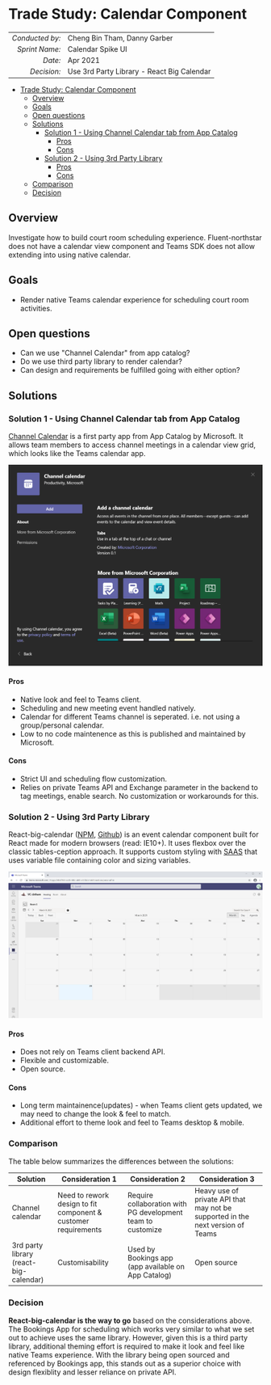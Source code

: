 # Trade Study: Calendar Component

|                 |                                            |
| --------------: | ------------------------------------------ |
| _Conducted by:_ | Cheng Bin Tham, Danny Garber               |
|  _Sprint Name:_ | Calendar Spike UI                          |
|         _Date:_ | Apr 2021                                   |
|     _Decision:_ | Use 3rd Party Library - React Big Calendar |

- [Trade Study: Calendar Component](#trade-study-calendar-component)
  - [Overview](#overview)
  - [Goals](#goals)
  - [Open questions](#open-questions)
  - [Solutions](#solutions)
    - [Solution 1 - Using Channel Calendar tab from App Catalog](#solution-1)
      - [Pros](#pros)
      - [Cons](#cons)
    - [Solution 2 - Using 3rd Party Library](#solution-2)
      - [Pros](#pros-1)
      - [Cons](#cons-1)
  - [Comparison](#comparison)
  - [Decision](#decision)

## Overview

Investigate how to build court room scheduling experience.
Fluent-northstar does not have a calendar view component and Teams SDK does not allow extending into using native calendar.

## Goals

- Render native Teams calendar experience for scheduling court room activities.

## Open questions

- Can we use "Channel Calendar" from app catalog?
- Do we use third party library to render calendar?
- Can design and requirements be fulfilled going with either option?

## Solutions

### Solution 1 - Using Channel Calendar tab from App Catalog

[Channel Calendar](https://office365itpros.com/2021/01/11/teams-channel-calendar-app/)
is a first party app from App Catalog by Microsoft.
It allows team members to access channel meetings in a calendar view grid, which looks like the Teams calendar app.

![Channel-cal](../images/channel-calendar.png)

#### Pros

- Native look and feel to Teams client.
- Scheduling and new meeting event handled natively.
- Calendar for different Teams channel is seperated. i.e. not using a group/personal calendar.
- Low to no code maintenence as this is published and maintained by Microsoft.

#### Cons

- Strict UI and scheduling flow customization.
- Relies on private Teams API and Exchange parameter in the backend to tag meetings, enable search.
  No customization or workarounds for this.

### Solution 2 - Using 3rd Party Library

React-big-calendar ([NPM](https://www.npmjs.com/package/react-big-calendar), [Github](https://github.com/jquense/react-big-calendar))
is an event calendar component built for React made for modern browsers (read: IE10+).
It uses flexbox over the classic tables-ception approach.
It supports custom styling with [SAAS](https://sass-lang.com/) that uses variable file containing color and sizing variables.

![react-big-cal](../images/react-big-calendar.png)

#### Pros

- Does not rely on Teams client backend API.
- Flexible and customizable.
- Open source.

#### Cons

- Long term maintainence(updates) - when Teams client gets updated, we may need to change the look & feel to match.
- Additional effort to theme look and feel to Teams desktop & mobile.

### Comparison

The table below summarizes the differences between the solutions:

| Solution                               | Consideration 1                                                | Consideration 2                                             | Consideration 3                                                                 |
| -------------------------------------- | -------------------------------------------------------------- | ----------------------------------------------------------- | ------------------------------------------------------------------------------- |
| Channel calendar                       | Need to rework design to fit component & customer requirements | Require collaboration with PG development team to customize | Heavy use of private API that may not be supported in the next version of Teams |
| 3rd party library (react-big-calendar) | Customisability                                                | Used by Bookings app (app available on App Catalog)         | Open source                                                                     |

### Decision

**React-big-calendar is the way to go** based on the considerations above.
The Bookings App for scheduling which works very similar to what we set out to achieve uses the same library.
However, given this is a third party library, additional theming effort
is required to make it look and feel like native Teams experience.
With the library being open sourced and referenced by Bookings app,
this stands out as a superior choice
with design flexiblity and lesser reliance on private API.
